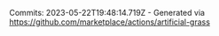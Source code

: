Commits: 2023-05-22T19:48:14.719Z - Generated via https://github.com/marketplace/actions/artificial-grass
<br>
